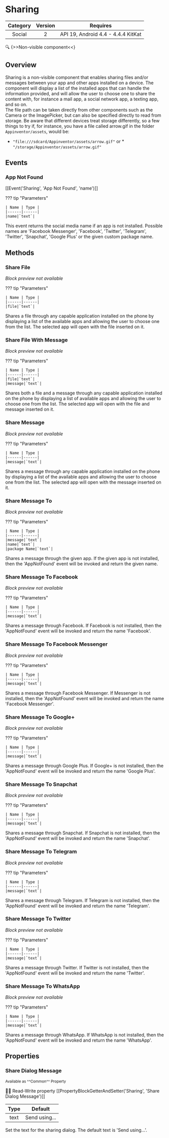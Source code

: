 # Sharing

| Category | Version | Requires |
|:--------:|:-------:|:--------:|
|Social|2|API 19, Android 4.4 - 4.4.4 KitKat|

:mag: {>>Non-visible component<<}

## Overview

Sharing is a non-visible component that enables sharing files and/or messages between your app and other apps installed on a device. The component will display a list of the installed apps that can handle the information provided, and will allow the user to choose one to share the content with, for instance a mail app, a social network app, a texting app, and so on.  
The file path can be taken directly from other components such as the Camera or the ImagePicker, but can also be specified directly to read from storage. Be aware that different devices treat storage differently, so a few things to try if, for instance, you have a file called arrow.gif in the folder `` Appinventor/assets ``, would be: 

*   `` "file:///sdcard/Appinventor/assets/arrow.gif" ``
 or *   `` "/storage/Appinventor/assets/arrow.gif" ``

## Events

### App Not Found

[[Event('Sharing', 'App Not Found', 'name')]]

??? tip "Parameters"

    | Name | Type |
    |------|------|
    |name|`text`|


This event returns the social media name if an app is not installed. Possible names are 'Facebook Messenger', 'Facebook', 'Twitter', 'Telegram', 'Twitter', 'Snapchat', 'Google Plus' or the given custom package name.

## Methods

### Share File

_Block preview not available_

??? tip "Parameters"

    | Name | Type |
    |------|------|
    |file|`text`|


Shares a file through any capable application installed on the phone by displaying a list of the available apps and allowing the user to choose one from the list. The selected app will open with the file inserted on it.

### Share File With Message

_Block preview not available_

??? tip "Parameters"

    | Name | Type |
    |------|------|
    |file|`text`|
    |message|`text`|


Shares both a file and a message through any capable application installed on the phone by displaying a list of available apps and allowing the user to choose one from the list. The selected app will open with the file and message inserted on it.

### Share Message

_Block preview not available_

??? tip "Parameters"

    | Name | Type |
    |------|------|
    |message|`text`|


Shares a message through any capable application installed on the phone by displaying a list of the available apps and allowing the user to choose one from the list. The selected app will open with the message inserted on it.

### Share Message To

_Block preview not available_

??? tip "Parameters"

    | Name | Type |
    |------|------|
    |message|`text`|
    |name|`text`|
    |package Name|`text`|


Shares a message through the given app. If the given app is not installed, then the 'AppNotFound' event will be invoked and return the given name.

### Share Message To Facebook

_Block preview not available_

??? tip "Parameters"

    | Name | Type |
    |------|------|
    |message|`text`|


Shares a message through Facebook. If Facebook is not installed, then the 'AppNotFound' event will be invoked and return the name 'Facebook'.

### Share Message To Facebook Messenger

_Block preview not available_

??? tip "Parameters"

    | Name | Type |
    |------|------|
    |message|`text`|


Shares a message through Facebook Messenger. If Messenger is not installed, then the 'AppNotFound' event will be invoked and return the name 'Facebook Messenger'.

### Share Message To Google+

_Block preview not available_

??? tip "Parameters"

    | Name | Type |
    |------|------|
    |message|`text`|


Shares a message through Google Plus. If Google+ is not installed, then the 'AppNotFound' event will be invoked and return the name 'Google Plus'.

### Share Message To Snapchat

_Block preview not available_

??? tip "Parameters"

    | Name | Type |
    |------|------|
    |message|`text`|


Shares a message through Snapchat. If Snapchat is not installed, then the 'AppNotFound' event will be invoked and return the name 'Snapchat'.

### Share Message To Telegram

_Block preview not available_

??? tip "Parameters"

    | Name | Type |
    |------|------|
    |message|`text`|


Shares a message through Telegram. If Telegram is not installed, then the 'AppNotFound' event will be invoked and return the name 'Telegram'.

### Share Message To Twitter

_Block preview not available_

??? tip "Parameters"

    | Name | Type |
    |------|------|
    |message|`text`|


Shares a message through Twitter. If Twitter is not installed, then the 'AppNotFound' event will be invoked and return the name 'Twitter'.

### Share Message To WhatsApp

_Block preview not available_

??? tip "Parameters"

    | Name | Type |
    |------|------|
    |message|`text`|


Shares a message through WhatsApp. If WhatsApp is not installed, then the 'AppNotFound' event will be invoked and return the name 'WhatsApp'.

## Properties

### Share Dialog Message

<small>Available as ^^Common^^ Property</small>

:eyes::pencil: Read-Write property
[[PropertyBlockGetterAndSetter('Sharing', 'Share Dialog Message')]]

| Type | Default |
|:----:|:-------:|
|text|Send using...|

Set the text for the sharing dialog. The default text is 'Send using...'.